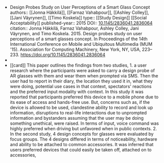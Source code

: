- Design Probes Study on User Perceptions of a Smart Glass Concept
  authors:: [[Jonna Häkkilä]], [[Farnaz Vahabpour]], [[Ashley Colley]], [[Jani Väyrynen]], [[Timo Koskela]]
  type:: [[Study Design]] [[Social Acceptability]] 
  published-year:: 2015
  DOI:: [10.1145/2836041.2836064](http://dx.doi.org/10.1145/2836041.2836064) 
  citation:: Jonna Häkkilä, Farnaz Vahabpour, Ashley Colley, Jani Väyrynen, and Timo Koskela. 2015. Design probes study on user perceptions of a smart glasses concept. In Proceedings of the 14th International Conference on Mobile and Ubiquitous Multimedia (MUM '15). Association for Computing Machinery, New York, NY, USA, 223–233. https://doi.org/10.1145/2836041.2836064
-
- [[card]] This paper outlines the findings from two studies, 1. a user research where the participants were asked to carry a design probe of AR glasses with them and wear them when prompted via SMS. Then the user had to report in their diary, the location they used it in, what they were doing, potential use cases in that context, spectators' reactions and the preferred input modality with context. In this study it was reported that participants preferred this device to a mobile phone due to its ease of access and hands-free use. But, concerns such as, if the device is allowed to be used, clandestine ability to record and look up information, disruptions to real-life interactions due to unprompted information and bystanders assuming that the user may be doing something unethical, were raised. In terms of input, voice command was highly preferred when driving but unfavored when in public contexts. 
  2. In the second study, 4 design concepts for glasses were evaluated by focus groups. The 4 designs differed in terms of noticeability, hardware and ability to be attached to common accessories. It was inferred that users preferred devices that could easily be taken off, attached on to accessories,